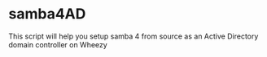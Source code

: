 samba4AD
========

This script will help you setup samba 4 from source as an Active Directory domain controller on Wheezy 
